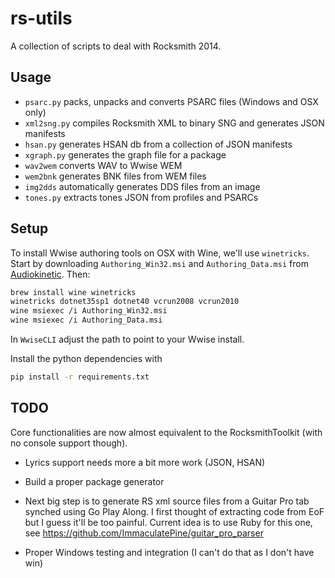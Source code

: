 rs-utils
========
A collection of scripts to deal with Rocksmith 2014.

Usage
-----
  * `psarc.py` packs, unpacks and converts PSARC files (Windows and OSX only)
  * `xml2sng.py` compiles Rocksmith XML to binary SNG and generates
    JSON manifests
  * `hsan.py` generates HSAN db from a collection of JSON manifests
  * `xgraph.py` generates the graph file for a package
  * `wav2wem` converts WAV to Wwise WEM
  * `wem2bnk` generates BNK files from WEM files
  * `img2dds` automatically generates DDS files from an image
  * `tones.py` extracts tones JSON from profiles and PSARCs

Setup
-----
To install Wwise authoring tools on OSX with Wine, we'll use `winetricks`.
Start by downloading `Authoring_Win32.msi` and `Authoring_Data.msi` from
[Audiokinetic](https://www.audiokinetic.com/downloads/). Then:

```sh
brew install wine winetricks
winetricks dotnet35sp1 dotnet40 vcrun2008 vcrun2010
wine msiexec /i Authoring_Win32.msi
wine msiexec /i Authoring_Data.msi
```

In `WwiseCLI` adjust the path to point to your Wwise install.

Install the python dependencies with

```sh
pip install -r requirements.txt
```

TODO
----
Core functionalities are now almost equivalent to the RocksmithToolkit (with no
console support though).

* Lyrics support needs more a bit more work (JSON, HSAN)

* Build a proper package generator

* Next big step is to generate RS xml source files from a Guitar Pro tab synched
using Go Play Along. I first thought of extracting code from EoF but I guess
it'll be too painful. Current idea is to use Ruby for this one,
see https://github.com/ImmaculatePine/guitar_pro_parser

* Proper Windows testing and integration (I can't do that as I don't have win)
